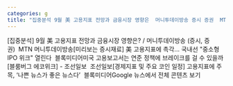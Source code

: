 ```yaml
---
categories: g
title: "집중분석 9월 美 고용지표 전망과 금융시장 영향은  머니투데이방송 증시 증권  MTN 머니투데이방송"
---
```

[집중분석] 9월 美 고용지표 전망과 금융시장 영향은? / 머니투데이방송 (증시, 증권)&nbsp;&nbsp;MTN 머니투데이방송[미리보는 증시재료] 美 고용지표에 촉각... 국내선 "중소형 IPO 위크" 열린다&nbsp;&nbsp;블록미디어미국 고용보고서는 연준 정책에 브레이크를 걸 수 있을까[블룸버그 에코위크] - 조선일보&nbsp;&nbsp;조선일보[경제지표 및 주요 코인 일정] 고용지표에 주목, ‘나쁜 뉴스가 좋은 뉴스다’&nbsp;&nbsp;블록미디어Google 뉴스에서 전체 콘텐츠 보기